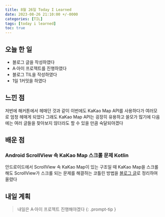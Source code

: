 ```yaml
---
title: 8월 26일 Today I Learned
date: 2023-08-26 21:10:00 +/-0000
categories: [TIL]
tags: [today i learned]
toc: true
---
```


## 오늘 한 일

* 블로그 글을 작성하였다
* A·아이 프로젝트를 진행하였다
* 블로그 TIL을 작성하였다
* 1일 1커밋을 하였다

## 느낀 점

저번에 해커톤에서 헤매던 것과 같이 이번에도 KaKao Map API를 사용하다가 여러모로 엄청 헤매게 되었다 그래도 KaKao Map API는 굉장히 유용하고 쓸모가 많기에 다음에는 여러 글들을 찾아보지 않더라도 할 수 있을 만큼 숙달되야겠다

## 배운 점

### Android ScrollView 속 KaKao Map 스크롤 문제 Kotlin

안드로이드에서 ScrollView 속 KaKao Map이 있는 구조일 때 KaKao Map을 스크롤해도 ScrollView가 스크롤 되는 문제를 해결하는 코틀린 방법을 [블로그 글](https://jangwoojun.github.io/posts/%EC%95%88%EB%93%9C%EB%A1%9C%EC%9D%B4%EB%93%9C-ScrollView-%EC%86%8D-KaKao-Map-%EC%8A%A4%ED%81%AC%EB%A1%A4-%EB%AC%B8%EC%A0%9C/)로 정리하여 올렸다 

## 내일 계획

> 내일은 A·아이 프로젝트 진행해야겠다
{: .prompt-tip }

